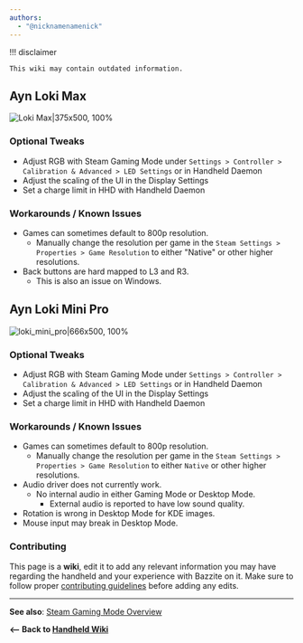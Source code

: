 ```yaml
---
authors:
  - "@nicknamenamenick"
---
```


<!-- ANCHOR: METADATA -->
<!--{"url_discourse": "https://universal-blue.discourse.group/docs?topic=2416", "fetched_at": "2024-09-03 16:43:21.928758+00:00"}-->
<!-- ANCHOR_END: METADATA -->


!!! disclaimer

    This wiki may contain outdated information.

## Ayn Loki Max

![Loki Max|375x500, 100%](../../img/Loki_Max.jpeg)

### Optional Tweaks

- Adjust RGB with Steam Gaming Mode under `Settings > Controller >  Calibration & Advanced > LED Settings` or in Handheld Daemon
- Adjust the scaling of the UI in the Display Settings
- Set a charge limit in HHD with Handheld Daemon

### Workarounds / Known Issues

- Games can sometimes default to 800p resolution.
  - Manually change the resolution per game in the `Steam Settings > Properties > Game Resolution` to either "Native" or other higher resolutions.
- Back buttons are hard mapped to L3 and R3.
  - This is also an issue on Windows.

## Ayn Loki Mini Pro

![loki_mini_pro|666x500, 100%](../../img/loki_mini_pro.jpeg)


### Optional Tweaks

- Adjust RGB with Steam Gaming Mode under `Settings > Controller >  Calibration & Advanced > LED Settings` or in Handheld Daemon
- Adjust the scaling of the UI in the Display Settings
- Set a charge limit in HHD with Handheld Daemon

### Workarounds / Known Issues

- Games can sometimes default to 800p resolution.
  - Manually change the resolution per game in the `Steam Settings > Properties > Game Resolution` to either `Native` or other higher resolutions.
- Audio driver does not currently work.
  - No internal audio in either Gaming Mode or Desktop Mode.
    - External audio is reported to have low sound quality.
- Rotation is wrong in Desktop Mode for KDE images.
- Mouse input may break in Desktop Mode.

### Contributing

This page is a **wiki**, edit it to add any relevant information you may have regarding the handheld and your experience with Bazzite on it. Make sure to follow proper [contributing guidelines](/CONTRIBUTE.md) before adding any edits.

<hr>

**See also**: [Steam Gaming Mode Overview](../Steam_Gaming_Mode.md)

**<-- Back to [Handheld Wiki](./index.md)**
